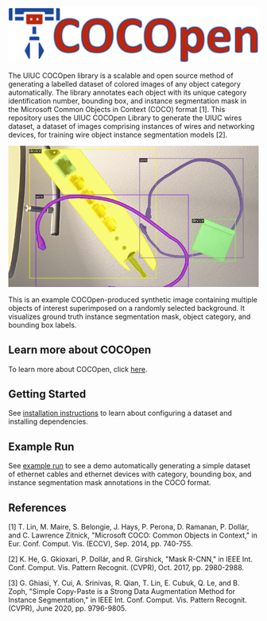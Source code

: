 <p align="center">
  <img src="https://github.com/RMDLO/COCOpen-OpenCV/blob/1ce7c5c82115dcc193adae881033d168e462caba/docs/images/logo.png?raw=true" title="COCOpen Logo">
</p>

The UIUC COCOpen library is a scalable and open source method of generating a labelled dataset of colored images of any object category automatically. The library annotates each object with its unique category identification number, bounding box, and instance segmentation mask in the Microsoft Common Objects in Context (COCO) format [1]. This repository uses the UIUC COCOpen Library to generate the UIUC wires dataset, a dataset of images comprising instances of wires and networking devices, for training wire object instance segmentation models [2].



<p align="center">
  <img src="https://github.com/RMDLO/COCOpen-OpenCV/blob/1ce7c5c82115dcc193adae881033d168e462caba/demo/cocopen-dataset-review/visualization/0.png?raw=true" title="Visualization of COCOpen Automatic Instance Segmentation"> <figcaption>This is an example COCOpen-produced synthetic image containing multiple objects of interest superimposed on a randomly selected background. It visualizes ground truth instance segmentation mask, object category, and bounding box labels.</figcaption>
</p>

## **Learn more about COCOpen**
To learn more about COCOpen, click [here](https://github.com/RMDLO/COCOpen-OpenCV/blob/1ce7c5c82115dcc193adae881033d168e462caba/docs/LEARN_MORE.md).

## **Getting Started**
See [installation instructions](https://github.com/RMDLO/COCOpen-OpenCV/blob/1ce7c5c82115dcc193adae881033d168e462caba/docs/INSTALLATION.md) to learn about configuring a dataset and installing dependencies.

## **Example Run**
See [example run](https://github.com/RMDLO/COCOpen-OpenCV/blob/1ce7c5c82115dcc193adae881033d168e462caba/docs/EXAMPLE_RUN.md) to see a demo automatically generating a simple dataset of ethernet cables and ethernet devices with category, bounding box, and instance segmentation mask annotations in the COCO format.

## References
<a id="1">[1]</a> 
T. Lin, M. Maire, S. Belongie, J. Hays, P. Perona, D. Ramanan, P. Dollár, and C. Lawrence Zitnick, "Microsoft COCO: Common Objects in Context," in Eur. Conf. Comput. Vis. (ECCV), Sep. 2014, pp. 740-755.

<a id="2">[2]</a> 
K. He, G. Gkioxari, P. Dollár, and R. Girshick, "Mask R-CNN," in IEEE Int. Conf. Comput. Vis. Pattern Recognit. (CVPR), Oct. 2017, pp. 2980-2988.

<a id="3">[3]</a> 
G. Ghiasi, Y. Cui, A. Srinivas, R. Qian, T. Lin, E. Cubuk, Q. Le, and B. Zoph, "Simple Copy-Paste is a Strong Data Augmentation Method for Instance Segmentation," in IEEE Int. Conf. Comput. Vis. Pattern Recognit. (CVPR), June 2020, pp. 9796-9805.